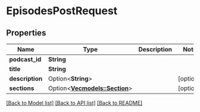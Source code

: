 # EpisodesPostRequest

## Properties

Name | Type | Description | Notes
------------ | ------------- | ------------- | -------------
**podcast_id** | **String** |  | 
**title** | **String** |  | 
**description** | Option<**String**> |  | [optional]
**sections** | Option<[**Vec<models::Section>**](Section.md)> |  | [optional]

[[Back to Model list]](../README.md#documentation-for-models) [[Back to API list]](../README.md#documentation-for-api-endpoints) [[Back to README]](../README.md)



